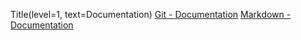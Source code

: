 Title(level=1, text=Documentation)
<a href="https://git-scm.com/doc">Git - Documentation</a>
<a href="https://guides.github.com/features/mastering-markdown">Markdown - Documentation</a>

